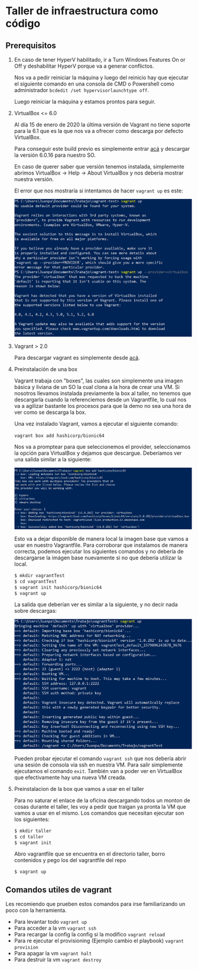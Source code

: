 # Taller de infraestructura como código

## Prerequisitos

1. En caso de tener HyperV habilitado, ir a Turn Windows Features On or Off y deshabilitar HyperV porque va a generar conflictos. 

    Nos va a pedir reiniciar la máquina y luego del reinicio hay que ejecutar el siguiente comando en una consola de CMD o Powershell como administrador ```bcdedit /set hypervisorlaunchtype off```.

    Luego reiniciar la máquina y estamos prontos para seguir.

1. VirtualBox <= 6.0 
    
    Al día 15 de enero de 2020 la última versión de Vagrant no tiene soporte para la 6.1 que es la que nos va a ofrecer como descarga por defecto VirtualBox. 
    
    Para conseguir este build previo es simplemente entrar [acá](https://www.virtualbox.org/wiki/Download_Old_Builds_6_0) y descargar la versión 6.0.16 para nuestro SO.

    En caso de querer saber que versión tenemos instalada, simplemente abrimos VirtualBox -> Help -> About VirtualBox y nos debería mostrar nuestra versión.

    El error que nos mostraría si intentamos de hacer ```vagrant up``` es este:

    ![](/recursosMD/capturaErrorVagrantUp.PNG)

2. Vagrant > 2.0

    Para descargar vagrant es simplemente desde [acá](https://www.vagrantup.com/downloads.html).

3. Preinstalación de una box

    Vagrant trabaja con "boxes", las cuales son simplemente una imagen básica y liviana de un SO la cual clona a la hora de crear una VM. Si nosotros llevamos instalada previamente la box al taller, no tenemos que descargarla cuando la referenciemos desde un Vagrantfile, lo cual nos va a agilizar bastante los procesos para que la demo no sea una hora de ver como se descarga la box.

    Una vez instalado Vagrant, vamos a ejecutar el siguiente comando:

    ```vagrant box add hashicorp/bionic64```

    Nos va a promptear para que seleccionemos el provider, seleccionamos la opción para VirtualBox y dejamos que descargue. Deberíamos ver una salida similar a la siguiente:

    ![](/recursosMD/capturaVagrantAdd.PNG)

    Esto va a dejar disponible de manera local la imagen base que vamos a usar en nuestro Vagrantfile. Para corroborar que instalamos de manera correcta, podemos ejecutar los siguientes comandos y no debería de descargarse la imágen base nuevamente si no que debería utilizar la local.

    ``` pwsh
    $ mkdir vagrantTest
    $ cd vagrantTest
    $ vagrant init hashicorp/bionic64
    $ vagrant up
    ```
    La salida que deberían ver es similar a la siguiente, y no decir nada sobre descargas:

    ![](/recursosMD/capturaVagrantUp.PNG)

    Pueden probar ejecutar el comando ```vagrant ssh``` que nos debería abrir una sesión de consola vía ssh en nuestra VM. Para salir simplemente ejecutamos el comando ```exit```. También van a poder ver en VirtualBox que efectivamente hay una nueva VM creada.

5. Preinstalacion de la box que vamos a usar en el taller

    Para no saturar el enlace de la oficina descargando todos un monton de cosas durante el taller, les voy a pedir que traigan ya pronta la VM que vamos a usar en el mismo. Los comandos que necesitan ejecutar son los siguientes:

    ``` pwsh
    $ mkdir taller
    $ cd taller
    $ vagrant init
    ```
    Abro vagrantfile que se encuentra en el directorio taller, borro contenidos y pego los del vagrantfile del repo
    ```pwsh
    $ vagrant up
    ```


## Comandos utiles de vagrant

Les recomiendo que prueben estos comandos para irse familiarizando un poco con la herramienta.

+ Para levantar todo ```vagrant up```
+ Para acceder a la vm ```vagrant ssh```
+ Para recargar la config la config si la modifico ```vagrant reload```
+ Para re ejecutar el provisioning (Ejemplo cambio el playbook) ```vagrant provision```
+ Para apagar la vm ```vagrant halt```
+ Para destruir la vm ```vagrant destroy```